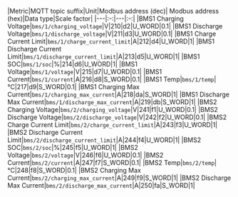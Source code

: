 |Metric|MQTT topic suffix|Unit|Modbus address (dec)| Modbus address (hex)|Data type|Scale factor|
|---|:-:|---|:-:|
|BMS1 Charging Voltage|`bms/1/charging_voltage`|V|210|d2|U_WORD|0.1|
|BMS1 Discharge Voltage|`bms/1/discharge_voltage`|V|211|d3|U_WORD|0.1|
|BMS1 Charge Current Limit|`bms/1/charge_current_limit`|A|212|d4|U_WORD|1|
|BMS1 Discharge Current Limit|`bms/1/discharge_current_limit`|A|213|d5|U_WORD|1|
|BMS1 SOC|`bms/1/soc`|%|214|d6|U_WORD|1|
|BMS1 Voltage|`bms/1/voltage`|V|215|d7|U_WORD|0.1|
|BMS1 Current|`bms/1/current`|A|216|d8|S_WORD|0.1|
|BMS1 Temp|`bms/1/temp`|°C|217|d9|S_WORD|0.1|
|BMS1 Charging Max Current|`bms/1/charging_max_current`|A|218|da|S_WORD|1|
|BMS1 Discharge Max Current|`bms/1/discharge_max_current`|A|219|db|S_WORD|1|
|BMS2 Charging Voltage|`bms/2/charging_voltage`|V|241|f1|U_WORD|0.1|
|BMS2 Discharge Voltage|`bms/2/discharge_voltage`|V|242|f2|U_WORD|0.1|
|BMS2 Charge Current Limit|`bms/2/charge_current_limit`|A|243|f3|U_WORD|1|
|BMS2 Discharge Current Limit|`bms/2/discharge_current_limit`|A|244|f4|U_WORD|1|
|BMS2 SOC|`bms/2/soc`|%|245|f5|U_WORD|1|
|BMS2 Voltage|`bms/2/voltage`|V|246|f6|U_WORD|0.1|
|BMS2 Current|`bms/2/current`|A|247|f7|S_WORD|0.1|
|BMS2 Temp|`bms/2/temp`|°C|248|f8|S_WORD|0.1|
|BMS2 Charging Max Current|`bms/2/charging_max_current`|A|249|f9|S_WORD|1|
|BMS2 Discharge Max Current|`bms/2/discharge_max_current`|A|250|fa|S_WORD|1|
